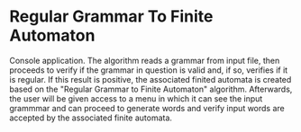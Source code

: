 # Regular Grammar To Finite Automaton
Console application.
The algorithm reads a grammar from input file, then proceeds to verify if the grammar in question is valid and, if so, verifies if it is regular. If this result is positive, the associated finited automata is created based on the "Regular Grammar to Finite Automaton" algorithm. Afterwards, the user will be given access to a menu in which it can see the input grammmar and can proceed to generate words and verify input words are accepted by the associated finite automata.
